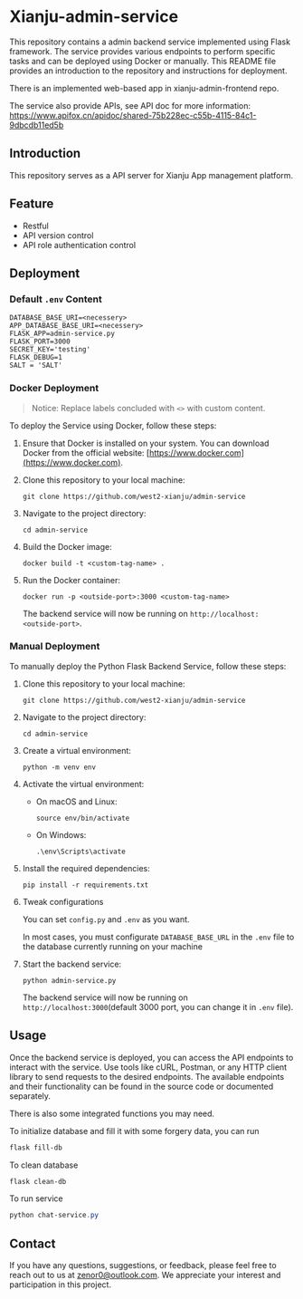 # Xianju-admin-service

This repository contains a admin backend service implemented using Flask framework. The service provides various endpoints to perform specific tasks and can be deployed using Docker or manually. This README file provides an introduction to the repository and instructions for deployment.



There is an implemented web-based app in xianju-admin-frontend repo. 

The service also provide APIs, see API doc for more information: https://www.apifox.cn/apidoc/shared-75b228ec-c55b-4115-84c1-9dbcdb11ed5b

## Introduction

This repository serves as a API server for Xianju App management platform.

## Feature

+ Restful
+ API version control
+ API role authentication control


## Deployment

### Default `.env` Content

```shell
DATABASE_BASE_URI=<necessery>
APP_DATABASE_BASE_URI=<necessery>
FLASK_APP=admin-service.py
FLASK_PORT=3000
SECRET_KEY='testing'
FLASK_DEBUG=1
SALT = 'SALT'
```



### Docker Deployment

> Notice: Replace labels concluded with `<>` with custom content.

To deploy the Service using Docker, follow these steps:

1. Ensure that Docker is installed on your system. You can download Docker from the official website: [https://www.docker.com](https://www.docker.com).

2. Clone this repository to your local machine:

   ```shell
   git clone https://github.com/west2-xianju/admin-service
   ```

3. Navigate to the project directory:

   ```shell
   cd admin-service
   ```

4. Build the Docker image:

   ```shell
   docker build -t <custom-tag-name> .
   ```

5. Run the Docker container:

   ```shell
   docker run -p <outside-port>:3000 <custom-tag-name>
   ```

   The backend service will now be running on `http://localhost:<outside-port>`.

### Manual Deployment

To manually deploy the Python Flask Backend Service, follow these steps:

1. Clone this repository to your local machine:

   ```shell
   git clone https://github.com/west2-xianju/admin-service
   ```

2. Navigate to the project directory:

   ```shell
   cd admin-service
   ```

3. Create a virtual environment:

   ```shell
   python -m venv env
   ```

4. Activate the virtual environment:

   - On macOS and Linux:

     ```shell
     source env/bin/activate
     ```

   - On Windows:

     ```shell
     .\env\Scripts\activate
     ```

5. Install the required dependencies:

   ```shell
   pip install -r requirements.txt
   ```

6. Tweak configurations

   You can set `config.py` and `.env` as you want.

   In most cases, you must configurate `DATABASE_BASE_URL`  in the `.env` file to the database currently running on your machine

7. Start the backend service:

   ```shell
   python admin-service.py
   ```

   The backend service will now be running on `http://localhost:3000`(default 3000 port, you can change it in `.env` file).

## Usage

Once the backend service is deployed, you can access the API endpoints to interact with the service. Use tools like cURL, Postman, or any HTTP client library to send requests to the desired endpoints. The available endpoints and their functionality can be found in the source code or documented separately.



There is also some integrated functions you may need.

To initialize database and fill it with some forgery data, you can run 

```powershell
flask fill-db
```

To clean database

```powershell
flask clean-db
```

To run service

```powershell
python chat-service.py
```



## Contact

If you have any questions, suggestions, or feedback, please feel free to reach out to us at [zenor0@outlook.com](mailto:zenor0@outlook.com). We appreciate your interest and participation in this project.
